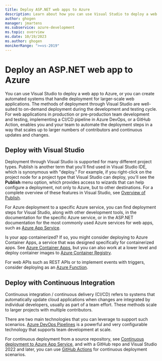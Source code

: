 ```yaml
---
title: Deploy ASP.NET web apps to Azure
description: Learn about how you can use Visual Studio to deploy a web app to Azure.
author: ghogen
manager: jmartens
ms.subservice: azure-development
ms.topic: overview
ms.date: 10/19/2023
ms.author: ghogen
monikerRange: ">=vs-2019"
---
```

# Deploy an ASP.NET web app to Azure

You can use Visual Studio to deploy a web app to Azure, or you can create automated systems that handle deployment for larger-scale web applications. The methods of deployment through Visual Studio are well-suited to on-demand deployment during the development and testing cycle. For web applications in production or pre-production team development and testing, implementing a CI/CD pipeline in Azure DevOps, or a GitHub Action, enables you and your team to automate the deployment steps in a way that scales up to larger numbers of contributors and continuous updates and changes.

## Deploy with Visual Studio

Deployment through Visual Studio is supported for many different project types. Publish is another term that you'll find used in Visual Studio IDE, which is synonymous with "deploy." For example, if you right-click on the project node for a project type that Visual Studio can deploy, you'll see the **Publish** menu option, which provides access to wizards that can help configure a deployment, not only to Azure, but to other destinations. For a complete overview of these features in Visual Studio, see [Overview of Publish](../deployment/publish-overview.md).

For Azure deployment to a specific Azure service, you can find deployment steps for Visual Studio, along with other development tools, in the documentation for the specific Azure service, or in the ASP.NET documentation for the most commonly used Azure services for web apps, such as [Azure App Service](/aspnet/core/tutorials/publish-to-azure-webapp-using-vs).

Is your app containerized? If so, you might consider deploying to Azure Container Apps, a service that was designed specifically for containerized apps. See [Azure Container Apps](/azure/container-apps/deploy-visual-studio), but you can also work at a lower level and deploy container images to [Azure Container Registry](../containers/hosting-web-apps-in-docker.md).

For web APIs such as REST APIs or to implement events with triggers, consider deploying as an [Azure Function](/azure/azure-functions/functions-create-your-first-function-visual-studio).

## Deploy with Continuous Integration

Continuous integration / continuous delivery (CI/CD) refers to systems that automatically update cloud applications when changes are integrated by individual developers, usually as part of a team effort. These methods scale to larger projects with multiple contributors.

There are two main technologies that you can leverage to support such scenarios. [Azure DevOps Pipelines](/azure/devops/pipelines/get-started-yaml?view=vsts&preserve-view=true) is a powerful and very configurable technology that supports team development at scale.

For continuous deployment from a source repository, see [Continuous deployment to Azure App Service](/azure/app-service/deploy-continuous-deployment), and with a GitHub repo and Visual Studio 2022 and later, you can use [GitHub Actions](overview-github-actions.md) for continuous deployment scenarios.

